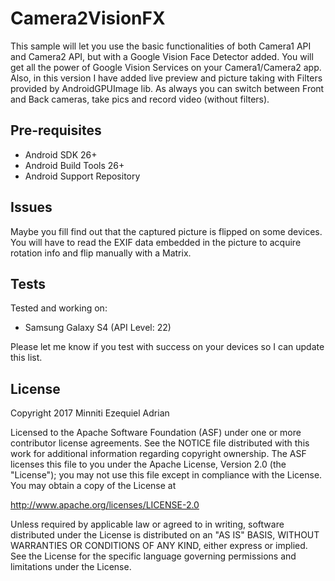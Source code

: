 # Camera2VisionFX

This sample will let you use the basic functionalities of both Camera1 API and Camera2 API, but with a Google Vision Face Detector added.
You will get all the power of Google Vision Services on your Camera1/Camera2 app.
Also, in this version I have added live preview and picture taking with Filters provided by AndroidGPUImage lib.
As always you can switch between Front and Back cameras, take pics and record video (without filters).

## Pre-requisites

* Android SDK 26+
* Android Build Tools 26+
* Android Support Repository

## Issues

Maybe you fill find out that the captured picture is flipped on some devices. You will have to read the EXIF data embedded in the picture
to acquire rotation info and flip manually with a Matrix.

## Tests

Tested and working on:
* Samsung Galaxy S4 (API Level: 22)

Please let me know if you test with success on your devices so I can update this list.

## License

Copyright 2017 Minniti Ezequiel Adrian

Licensed to the Apache Software Foundation (ASF) under one or more contributor license agreements. See the NOTICE file distributed with this work for additional information regarding copyright ownership. The ASF licenses this file to you under the Apache License, Version 2.0 (the "License"); you may not use this file except in compliance with the License. You may obtain a copy of the License at

http://www.apache.org/licenses/LICENSE-2.0

Unless required by applicable law or agreed to in writing, software distributed under the License is distributed on an "AS IS" BASIS, WITHOUT WARRANTIES OR CONDITIONS OF ANY KIND, either express or implied. See the License for the specific language governing permissions and limitations under the License.
